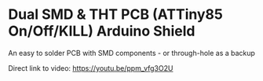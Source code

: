 # Dual SMD & THT PCB (ATTiny85 On/Off/KILL) Arduino Shield
An easy to solder PCB with SMD components - or through-hole as a backup

Direct link to video: https://youtu.be/ppm_vfg3O2U
